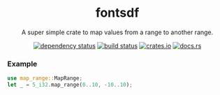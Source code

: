 <div align="center">

# fontsdf

A super simple crate to map values from a range to another range.

[![dependency status](https://deps.rs/repo/github/Overpeek/map-range/status.svg)](https://deps.rs/repo/github/Overpeek/map-range)
[![build status](https://github.com/Overpeek/map-range/actions/workflows/rust.yml/badge.svg)](https://github.com/Overpeek/map-range/actions)
[![crates.io](https://img.shields.io/crates/v/map-range.svg?label=map-range)](https://crates.io/crates/map-range)
[![docs.rs](https://docs.rs/map-range/badge.svg)](https://docs.rs/map-range/)

</div>

### Example

```rust
use map_range::MapRange;
let _ = 5_i32.map_range(0..10, -10..10);
```
